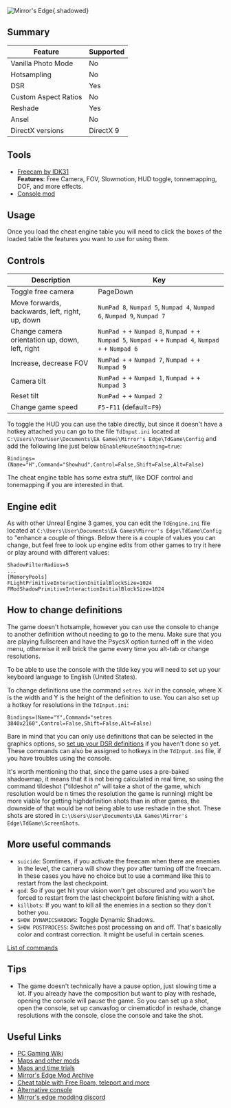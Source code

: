 ![Mirror's Edge](Images\mirrors_edge.png "Shot by Barkar B"){.shadowed}
 
## Summary
 
Feature | Supported
--|--
Vanilla Photo Mode | No
Hotsampling | No
DSR | Yes
Custom Aspect Ratios | No
Reshade | Yes
Ansel | No
DirectX versions | DirectX 9
 
## Tools
 
* [Freecam by IDK31](..\CheatTables\MirrorsEdge_freecam0.02.CT)  
**Features**: Free Camera, FOV, Slowmotion, HUD toggle, tonnemapping, DOF, and more effects.
* [Console mod](https://www.moddb.com/games/mirrors-edge/addons/windowed-mode-and-console)
## Usage
 
Once you load the cheat engine table you will need to click the boxes of the loaded table the features you want to use for using them.
 
## Controls
 
Description | Key
--|--
Toggle free camera | PageDown
Move forwards, backwards, left, right, up, down | `NumPad 8`, `Numpad 5`, `Numpad 4`, `Numpad 6`, `Numpad 9`, `Numpad 7`
Change camera orientation up, down, left, right | `NumPad +` + `Numpad 8`, `Numpad +` + `Numpad 5`, `Numpad +` + `Numpad 4`, `Numpad +` + `Numpad 6`
Increase, decrease FOV | `NumPad +` + `Numpad 7`, `Numpad +` + `Numpad 9`
Camera tilt | `NumPad +` + `Numpad 1`, `Numpad +` + `Numpad 3`
Reset tilt | `NumPad +` + `Numpad 2`
Change game speed | `F5`-`F11` (default=`F9`)
 
To toggle the HUD you can use the table directly, but since it doesn't have a hotkey attached you can go to the file `TdInput.ini` located at `C:\Users\YourUser\Documents\EA Games\Mirror's Edge\TdGame\Config` and add the following line just below `bEnableMouseSmoothing=true`:
 
```
Bindings=(Name="H",Command="Showhud",Control=False,Shift=False,Alt=False)
```
 
The cheat engine table has some extra stuff, like DOF control and tonemapping if you are interested in that.
 
## Engine edit
 
As with other Unreal Engine 3 games, you can edit the `TdEngine.ini` file located at `C:\Users\User\Documents\EA Games\Mirror's Edge\TdGame\Config` to "enhance a couple of things. Below there is a couple of values you can change, but feel free to look up engine edits from other games to try it here or play around with different values:
 
```
ShadowFilterRadius=5
...
[MemoryPools]
FLightPrimitiveInteractionInitialBlockSize=1024
FModShadowPrimitiveInteractionInitialBlockSize=1024
```
 
## How to change definitions
 
The game doesn't hotsample, however you can use the console to change to another definition without needing to go to the menu. Make sure that you are playing fullscreen and have the PsycsX option turned off in the video menu, otherwise it will brick the game every time you alt-tab or change resolutions.
 
To be able to use the console with the tilde key you will need to set up your keyboard language to English (United States).
 
To change definitions use the command `setres XxY` in the console, where X is the width and Y is the height of the definition to use. You can also set up a hotkey for resolutions in the `TdInput.ini`:
 
```
Bindings=(Name="Y",Command="setres 3840x2160",Control=False,Shift=False,Alt=False)
```
 
Bare in mind that you can only use definitions that can be selected in the graphics options, so [set up your DSR definitions](https://framedsc.github.io/GeneralGuides/custom_dsr_resolutions.htm) if you haven't done so yet. These commands can also be assigned to hotkeys in the `TdInput.ini` file, if you have troubles using the console.
 
It's worth mentioning tho that, since the game uses a pre-baked shadowmap, it means that it is not being calculated in real time, so using the command tildeshot ("tildeshot n" will take a shot of the game, which resolution would be n times the resolution the game is running) might be more viable for getting highdefinition shots than in other games, the downside of that would be not being able to use reshade in the shot. These shots are stored in `C:\Users\User\Documents\EA Games\Mirror's Edge\TdGame\ScreenShots`.
 

 
## More useful commands
 
- `suicide`: Somtimes, if you activate the freecam when there are enemies in the level, the camera will show they pov after turning off the freecam. In these cases you have no choice but to use a command like this to restart from the last checkpoint. 
- `god`: So if you get hit your vision won't get obscured and you won't be forced to restart from the last checkpoint before finishing with a shot.
- `killbots`: If you want to kill all the enemies in a section so they don't bother you.
- `SHOW DYNAMICSHADOWS`: Toggle Dynamic Shadows.
- `SHOW POSTPROCESS`: Switches post processing on and off. That's basically color and contrast correction. It might be useful in certain scenes.
 
[List of commands](https://pastebin.com/wNzxR0By)
 
## Tips
 
- The game doesn't technically have a pause option, just slowing time a lot. If you already have the composition but want to play with reshade, opening the console will pause the game. So you can set up a shot, open the console, set up canvasfog or cinematicdof in reshade, change resolutions with the console, close the console and take the shot.  
## Useful Links
 
* [PC Gaming Wiki](https://www.pcgamingwiki.com/wiki/Mass_Effect:_Andromeda)
* [Maps and other mods](https://www.moddb.com/games/mirrors-edge/addons)
* [Maps and time trials](https://www.reddit.com/r/mirrorsedge/comments/417khh/01152015_updated_mods_list/)
* [Mirror's Edge Mod Archive](https://archive.org/details/mirrorsedge_modarchive)
* [Cheat table with Free Roam, teleport and more](https://fearlessrevolution.com/viewtopic.php?t=15343)
* [Alternative console](https://github.com/btbd/mmultiplayer)
* [Mirror's edge modding discord](https://discord.com/invite/gV8QW6F)

